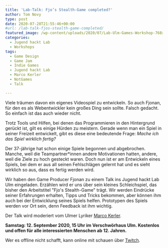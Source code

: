 ```yaml
---
title: 'Lab-Talk: Fjo’s Stealth-Game completed?'
author: Tom Novy
type: post
date: 2020-07-28T21:55:46+00:00
#url: /lab-talk-fjos-stealth-game-completed/
featured_image: /wp-content/uploads/2020/07/Lab-Ulm-Games-Workshop-768x432.jpg
categories:
  - Jugend hackt Lab
  - Workshops
tags:
  - Game Design
  - Game Jam
  - Indie Games
  - Jugend hackt Lab
  - Marco Kerler
  - NotGames
  - Talk

---
```

Viele träumen davon ein eigenes Videospiel zu entwickeln. So auch Fjonan, für den es als Webentwickler kein großes Ding sein sollte. Falsch gedacht. So einfach ist das auch wieder nicht.

Trotz Tools und Hilfen, bei denen das Programmieren in den Hintergrund gerückt ist, gilt es einige Hürden zu meistern. Gerade wenn man ein Spiel in seiner Freizeit entwickelt, gibt es diese eine bedeutende Frage: _Mache ich das Spiel wirklich fertig?_

Der 37-jährige hat schon einige Spiele begonnen und abgebrochen. Manche, weil die Teampartner*innen andere Motivationen hatten, andere, weil die Ziele zu hoch gesteckt waren. Doch nun ist er am Entwickeln eines Spiels, bei dem er aus all seinen Fehlschlägen gelernt hat und es sieht wirklich so aus, dass es fertig werden wird.

Wir haben den Game Producer Fjonan zu einem Talk ins Jugend hackt Lab Ulm eingeladen. Erzählen wird er uns über sein kleines Schleichspiel, das bisher den Arbeitstitel "Fjo's Stealth-Game" trägt. Wir werden Eindrücke seiner Erfahrungen erhalten, Tipps und Tricks bekommen, aber können ihm auch bei der Entwicklung seines Spiels helfen. Prototypen des Spiels werden vor Ort sein, denn Feedback ist ihm wichtig.

Der Talk wird moderiert vom Ulmer Lyriker [Marco Kerler][1].

**Samstag: 12. September 2020, 15 Uhr im Verschwörhaus Ulm. Kostenlos und offen für alle interessierten Menschen ab 12. Jahren.**

Wer es offline nicht schafft, kann online mit schauen über [Twitch][2].

 [1]: http://www.marcokerler.de
 [2]: https://www.twitch.tv/jugendhackt
